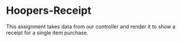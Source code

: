# Hoopers-Receipt
This assignment takes data from our controller and render it to show a receipt for a single item purchase.
